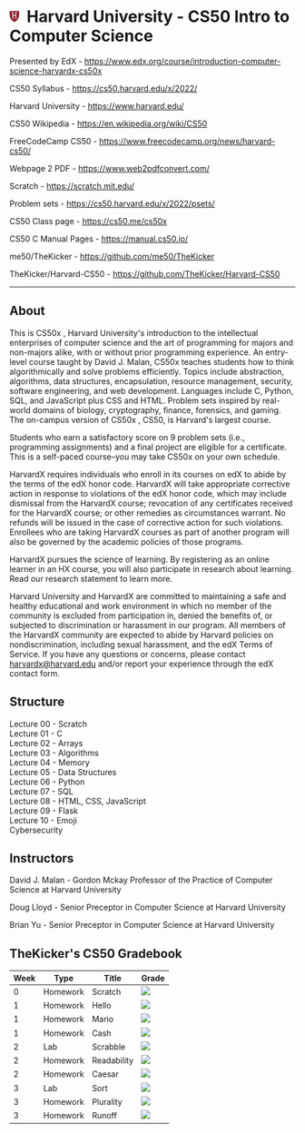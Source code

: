 # <img src="harvard.png" height=20>&nbsp; Harvard University - CS50 Intro to Computer Science

Presented by EdX - https://www.edx.org/course/introduction-computer-science-harvardx-cs50x

CS50 Syllabus - https://cs50.harvard.edu/x/2022/

Harvard University - https://www.harvard.edu/

CS50 Wikipedia - https://en.wikipedia.org/wiki/CS50

FreeCodeCamp CS50 - https://www.freecodecamp.org/news/harvard-cs50/

Webpage 2 PDF - https://www.web2pdfconvert.com/

Scratch - https://scratch.mit.edu/

Problem sets - https://cs50.harvard.edu/x/2022/psets/

CS50 Class page - https://cs50.me/cs50x

CS50 C Manual Pages -  https://manual.cs50.io/

me50/TheKicker - https://github.com/me50/TheKicker

TheKicker/Harvard-CS50 - https://github.com/TheKicker/Harvard-CS50

<hr>

## About 

This is CS50x , Harvard University's introduction to the intellectual enterprises of computer science and the art of programming for majors and non-majors alike, with or without prior programming experience. An entry-level course taught by David J. Malan, CS50x teaches students how to think algorithmically and solve problems efficiently. Topics include abstraction, algorithms, data structures, encapsulation, resource management, security, software engineering, and web development. Languages include C, Python, SQL, and JavaScript plus CSS and HTML. Problem sets inspired by real-world domains of biology, cryptography, finance, forensics, and gaming. The on-campus version of CS50x , CS50, is Harvard's largest course.

Students who earn a satisfactory score on 9 problem sets (i.e., programming assignments) and a final project are eligible for a certificate. This is a self-paced course–you may take CS50x on your own schedule.

HarvardX requires individuals who enroll in its courses on edX to abide by the terms of the edX honor code. HarvardX will take appropriate corrective action in response to violations of the edX honor code, which may include dismissal from the HarvardX course; revocation of any certificates received for the HarvardX course; or other remedies as circumstances warrant. No refunds will be issued in the case of corrective action for such violations. Enrollees who are taking HarvardX courses as part of another program will also be governed by the academic policies of those programs.

HarvardX pursues the science of learning. By registering as an online learner in an HX course, you will also participate in research about learning. Read our research statement to learn more.

Harvard University and HarvardX are committed to maintaining a safe and healthy educational and work environment in which no member of the community is excluded from participation in, denied the benefits of, or subjected to discrimination or harassment in our program. All members of the HarvardX community are expected to abide by Harvard policies on nondiscrimination, including sexual harassment, and the edX Terms of Service. If you have any questions or concerns, please contact harvardx@harvard.edu and/or report your experience through the edX contact form.

## Structure

Lecture 00 - Scratch <br>
Lecture 01 - C <br>
Lecture 02 - Arrays <br>
Lecture 03 - Algorithms <br>
Lecture 04 - Memory <br>
Lecture 05 - Data Structures <br>
Lecture 06 - Python <br>
Lecture 07 - SQL <br>
Lecture 08 - HTML, CSS, JavaScript <br>
Lecture 09 - Flask <br>
Lecture 10 - Emoji <br>
Cybersecurity <br>

## Instructors

David J. Malan - Gordon Mckay Professor of the Practice of Computer Science at Harvard University

Doug Lloyd - Senior Preceptor in Computer Science at Harvard University

Brian Yu - Senior Preceptor in Computer Science at Harvard University

## TheKicker's CS50 Gradebook

<!-- https://github.com/gepser/markdown-progress -->
| Week      | Type | Title | Grade|
| ----------- | ----------- | ----------- | ------------- |
| 0      | Homework  | Scratch    | ![](https://geps.dev/progress/100)
| 1      | Homework  | Hello    | ![](https://geps.dev/progress/100)
| 1      | Homework  | Mario    | ![](https://geps.dev/progress/100)
| 1      | Homework  | Cash    | ![](https://geps.dev/progress/100)
| 2      | Lab  | Scrabble    | ![](https://geps.dev/progress/100)
| 2      | Homework  | Readability    | ![](https://geps.dev/progress/100)
| 2      | Homework  | Caesar    | ![](https://geps.dev/progress/93)
| 3      | Lab  | Sort    | ![](https://geps.dev/progress/100)
| 3      | Homework  | Plurality    | ![](https://geps.dev/progress/100)
| 3      | Homework  | Runoff    | ![](https://geps.dev/progress/100)